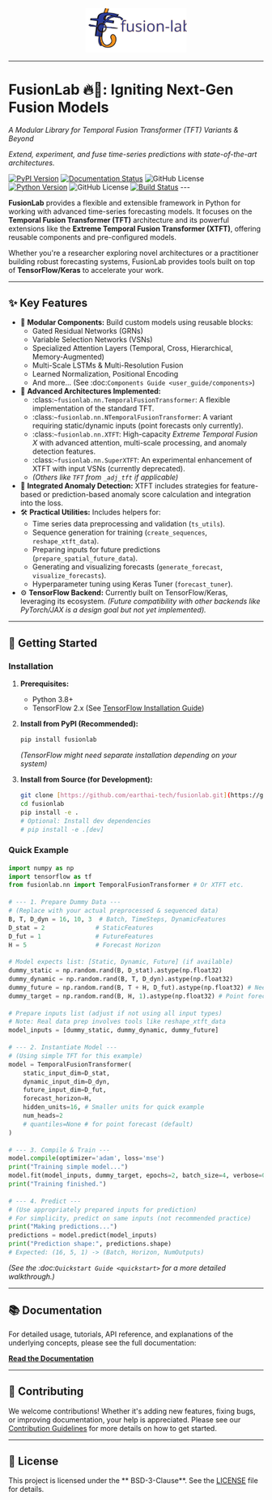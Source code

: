 <p align="center">
  <img src="docs/source/_static/fusionlab.svg" alt="FusionLab Logo" width="200">
</p>

-----------------------------------------------------

# FusionLab 🔥🧪: Igniting Next-Gen Fusion Models

*_A Modular Library for Temporal Fusion Transformer (TFT) Variants & Beyond_*

*Extend, experiment, and fuse time-series predictions with state-of-the-art architectures.*

[![PyPI Version](https://img.shields.io/pypi/v/fusionlab?color=blue)](https://pypi.org/project/fusionlab/)
[![Documentation Status](https://readthedocs.org/projects/fusionlab/badge/?version=latest)](https://fusionlab.readthedocs.io/en/latest/?badge=latest) ![GitHub License](https://img.shields.io/github/license/earthai-tech/fusionlab)
[![Python Version](https://img.shields.io/badge/Python-3.8%2B-blue)](https://www.python.org/)
![GitHub License](https://img.shields.io/github/license/earthai-tech/fusionlab)
[![Build Status](https://img.shields.io/github/actions/workflow/status/earthai-tech/fusionlab/main.yml?branch=main)](https://github.com/earthai-tech/fusionlab/actions) ---

**FusionLab** provides a flexible and extensible framework in Python
for working with advanced time-series forecasting models. It focuses
on the **Temporal Fusion Transformer (TFT)** architecture and its
powerful extensions like the **Extreme Temporal Fusion Transformer (XTFT)**,
offering reusable components and pre-configured models.

Whether you're a researcher exploring novel architectures or a
practitioner building robust forecasting systems, FusionLab provides
tools built on top of **TensorFlow/Keras** to accelerate your work.

---

## ✨ Key Features

* 🧩 **Modular Components:** Build custom models using reusable blocks:
    * Gated Residual Networks (GRNs)
    * Variable Selection Networks (VSNs)
    * Specialized Attention Layers (Temporal, Cross, Hierarchical, Memory-Augmented)
    * Multi-Scale LSTMs & Multi-Resolution Fusion
    * Learned Normalization, Positional Encoding
    * And more... (See :doc:`Components Guide <user_guide/components>`)
* 🚀 **Advanced Architectures Implemented:**
    * :class:`~fusionlab.nn.TemporalFusionTransformer`: A flexible implementation of the standard TFT.
    * :class:`~fusionlab.nn.NTemporalFusionTransformer`: A variant requiring static/dynamic inputs (point forecasts only currently).
    * :class:`~fusionlab.nn.XTFT`: High-capacity *Extreme Temporal Fusion X* with advanced attention, multi-scale processing, and anomaly detection features.
    * :class:`~fusionlab.nn.SuperXTFT`: An experimental enhancement of XTFT with input VSNs (currently deprecated).
    * *(Others like `TFT` from `_adj_tft` if applicable)*
* 🔬 **Integrated Anomaly Detection:** XTFT includes strategies for
    feature-based or prediction-based anomaly score calculation and
    integration into the loss.
* 🛠️ **Practical Utilities:** Includes helpers for:
    * Time series data preprocessing and validation (`ts_utils`).
    * Sequence generation for training (`create_sequences`, `reshape_xtft_data`).
    * Preparing inputs for future predictions (`prepare_spatial_future_data`).
    * Generating and visualizing forecasts (`generate_forecast`, `visualize_forecasts`).
    * Hyperparameter tuning using Keras Tuner (`forecast_tuner`).
* ⚙️ **TensorFlow Backend:** Currently built on TensorFlow/Keras, leveraging its
    ecosystem. *(Future compatibility with other backends like PyTorch/JAX
    is a design goal but not yet implemented).*

---

## 🚀 Getting Started

### Installation

1.  **Prerequisites:**
    * Python 3.8+
    * TensorFlow 2.x (See [TensorFlow Installation Guide](https://www.tensorflow.org/install))

2.  **Install from PyPI (Recommended):**
    ```bash
    pip install fusionlab
    ```
    *(TensorFlow might need separate installation depending on your system)*

3.  **Install from Source (for Development):**
    ```bash
    git clone [https://github.com/earthai-tech/fusionlab.git](https://github.com/earthai-tech/fusionlab.git)
    cd fusionlab
    pip install -e .
    # Optional: Install dev dependencies
    # pip install -e .[dev]
    ```

### Quick Example

```python
import numpy as np
import tensorflow as tf
from fusionlab.nn import TemporalFusionTransformer # Or XTFT etc.

# --- 1. Prepare Dummy Data ---
# (Replace with your actual preprocessed & sequenced data)
B, T, D_dyn = 16, 10, 3  # Batch, TimeSteps, DynamicFeatures
D_stat = 2              # StaticFeatures
D_fut = 1               # FutureFeatures
H = 5                   # Forecast Horizon

# Model expects list: [Static, Dynamic, Future] (if available)
dummy_static = np.random.rand(B, D_stat).astype(np.float32)
dummy_dynamic = np.random.rand(B, T, D_dyn).astype(np.float32)
dummy_future = np.random.rand(B, T + H, D_fut).astype(np.float32) # Needs horizon length
dummy_target = np.random.rand(B, H, 1).astype(np.float32) # Point forecast

# Prepare inputs list (adjust if not using all input types)
# Note: Real data prep involves tools like reshape_xtft_data
model_inputs = [dummy_static, dummy_dynamic, dummy_future]

# --- 2. Instantiate Model ---
# (Using simple TFT for this example)
model = TemporalFusionTransformer(
    static_input_dim=D_stat,
    dynamic_input_dim=D_dyn,
    future_input_dim=D_fut,
    forecast_horizon=H,
    hidden_units=16, # Smaller units for quick example
    num_heads=2
    # quantiles=None # for point forecast (default)
)

# --- 3. Compile & Train ---
model.compile(optimizer='adam', loss='mse')
print("Training simple model...")
model.fit(model_inputs, dummy_target, epochs=2, batch_size=4, verbose=0)
print("Training finished.")

# --- 4. Predict ---
# (Use appropriately prepared inputs for prediction)
# For simplicity, predict on same inputs (not recommended practice)
print("Making predictions...")
predictions = model.predict(model_inputs)
print("Prediction shape:", predictions.shape)
# Expected: (16, 5, 1) -> (Batch, Horizon, NumOutputs)
````

*(See the :doc:`Quickstart Guide <quickstart>` for a more detailed walkthrough.)*

-----

## 📚 Documentation

For detailed usage, tutorials, API reference, and explanations of the
underlying concepts, please see the full documentation:

**[Read the Documentation](https://www.google.com/search?q=https://fusionlab.readthedocs.io/en/latest/)**

-----

## 🤝 Contributing

We welcome contributions\! Whether it's adding new features, fixing bugs,
or improving documentation, your help is appreciated. Please see our
[Contribution Guidelines](https://www.google.com/search?q=CONTRIBUTING.md) for more details on how to get
started.

-----

## 📄 License

This project is licensed under the ** BSD-3-Clause**. See the
[LICENSE](https://www.google.com/search?q=LICENSE) file for details.

